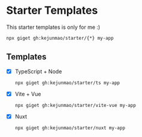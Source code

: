 # Starter Templates

This starter templates is only for me :)

```bash
npx giget gh:kejunmao/starter/{*} my-app
```

## Templates

- [x] TypeScript + Node
  ```
  npx giget gh:kejunmao/starter/ts my-app
  ```
- [x] Vite + Vue
  ```
  npx giget gh:kejunmao/starter/vite-vue my-app
  ```
- [x] Nuxt
  ```
  npx giget gh:kejunmao/starter/nuxt my-app
  ```

